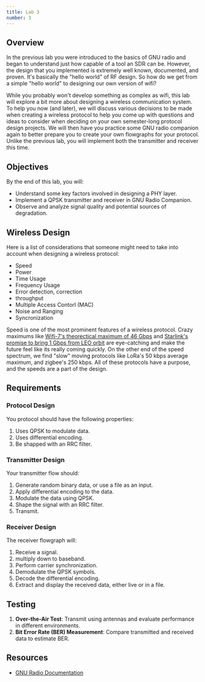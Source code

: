 ```yaml
---
title: Lab 3
number: 3
---
```


## Overview

In the previous lab you were introduced to the basics of GNU radio and began to understand just how capable of a tool an SDR can be. However, the design that you implemented is extremely well known, documented, and proven. It's basically the "hello world" of RF design. So how do we get from a simple "hello world" to designing our own version of wifi?

While you probably won't develop something as complex as wifi, this lab will explore a bit more about designing a wireless communication system. To help you now (and later), we will discuss various decisions to be made when creating a wireless protocol to help you come up with questions and ideas to consider when deciding on your own semester-long protocol design projects. We will then have you practice some GNU radio companion again to better prepare you to create your own flowgraphs for your protocol. Unlike the previous lab, you will implement both the transmitter and receiver this time.

## Objectives

By the end of this lab, you will:

- Understand some key factors involved in designing a PHY layer.
- Implement a QPSK transmitter and receiver in GNU Radio Companion.
- Observe and analyze signal quality and potential sources of degradation.

## Wireless Design

Here is a list of considerations that someone might need to take into account when designing a wireless protocol:

- Speed
- Power
- Time Usage
- Frequency Usage
- Error detection, correction
- throughput
- Multiple Access Contorl (MAC)
- Noise and Ranging
- Syncronization

Speed is one of the most prominent features of a wireless protocol. Crazy maximums like [Wifi-7's theorectical maximum of 46 Gbps](https://www.netgear.com/au/hub/wifi/mesh/wifi-7-speed/) and [Starlink's promise to bring 1 Gbps from LEO orbit](https://www.pcmag.com/news/spacex-preps-new-starlink-dishes-including-one-for-gigabit-speeds) are eye-catching and make the future feel like its really coming quickly. On the other end of the speed spectrum, we find "slow" moving protocols like LoRa's 50 kbps average maximum, and zigbee's 250 kbps. All of these protocols have a purpose, and the speeds are a part of the design.

## Requirements

### Protocol Design

You protocol should have the following properties:

1. Uses QPSK to modulate data.
2. Uses differential encoding.
3. Be shapped with an RRC filter.

### Transmitter Design

Your transmitter flow should:

1. Generate random binary data, or use a file as an input.
2. Apply differential encoding to the data.
3. Modulate the data using QPSK.
4. Shape the signal with an RRC filter.
5. Transmit.

### Receiver Design

The receiver flowgraph will:

1. Receive a signal.
2. multiply down to baseband.
3. Perform carrier synchronization.
4. Demodulate the QPSK symbols.
5. Decode the differential encoding.
6. Extract and display the received data, either live or in a file.

## Testing

1. **Over-the-Air Test**: Transmit using antennas and evaluate performance in different environments.
2. **Bit Error Rate (BER) Measurement**: Compare transmitted and received data to estimate BER.

## Resources

- [GNU Radio Documentation](https://wiki.gnuradio.org)